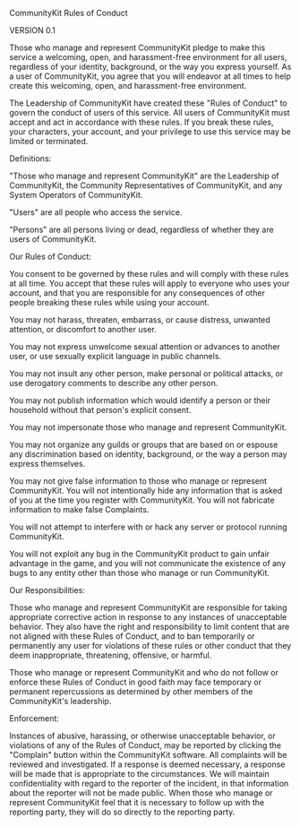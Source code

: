 CommunityKit Rules of Conduct

VERSION 0.1

Those who manage and represent CommunityKit pledge to make this service a welcoming, open, and harassment-free environment for all users, regardless of your identity, background, or the way you express yourself. As a user of CommunityKit, you agree that you will endeavor at all times to help create this welcoming, open, and harassment-free environment.

The Leadership of CommunityKit have created these "Rules of Conduct" to govern the conduct of users of this service. All users of CommunityKit must accept and act in accordance with these rules. If you break these rules, your characters, your account, and your privilege to use this service may be limited or terminated.

Definitions:

"Those who manage and represent CommunityKit" are the Leadership of CommunityKit, the Community Representatives of CommunityKit, and any System Operators of CommunityKit.

"Users" are all people who access the service.

"Persons" are all persons living or dead, regardless of whether they are users of CommunityKit.

Our Rules of Conduct:

You consent to be governed by these rules and will comply with these rules at all time. You accept that these rules will apply to everyone who uses your account, and that you are responsible for any consequences of other people breaking these rules while using your account.

You may not harass, threaten, embarrass, or cause distress, unwanted attention, or discomfort to another user.

You may not express unwelcome sexual attention or advances to another user, or use sexually explicit language in public channels.

You may not insult any other person, make personal or political attacks, or use derogatory comments to describe any other person.

You may not publish information which would identify a person or their household without that person's explicit consent.

You may not impersonate those who manage and represent CommunityKit.

You may not organize any guilds or groups that are based on or espouse any discrimination based on identity, background, or the way a person may express themselves.

You may not give false information to those who manage or represent CommunityKit. You will not intentionally hide any information that is asked of you at the time you register with CommunityKit. You will not fabricate information to make false Complaints.

You will not attempt to interfere with or hack any server or protocol running CommunityKit.

You will not exploit any bug in the CommunityKit product to gain unfair advantage in the game, and you will not communicate the existence of any bugs to any entity other than those who manage or run CommunityKit.

Our Responsibilities:

Those who manage and represent CommunityKit are responsible for taking appropriate corrective action in response to any instances of unacceptable behavior. They also have the right and responsibility to limit content that are not aligned with these Rules of Conduct, and to ban temporarily or permanently any user for violations of these rules or other conduct that they deem inappropriate, threatening, offensive, or harmful.

Those who manage or represent CommunityKit and who do not follow or enforce these Rules of Conduct in good faith may face temporary or permanent repercussions as determined by other members of the CommunityKit's leadership.

Enforcement:

Instances of abusive, harassing, or otherwise unacceptable behavior, or violations of any of the Rules of Conduct, may be reported by clicking the "Complain" button within the CommunityKit software. All complaints will be reviewed and investigated. If a response is deemed necessary, a response will be made that is appropriate to the circumstances. We will maintain confidentiality with regard to the reporter of the incident, in that information about the reporter will not be made public. When those who manage or represent CommunityKit feel that it is necessary to follow up with the reporting party, they will do so directly to the reporting party.
